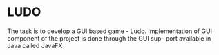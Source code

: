 # LUDO
The task is to develop a GUI based game - Ludo. 
Implementation of GUI component of the project is done through the GUI sup- port available in Java called JavaFX
